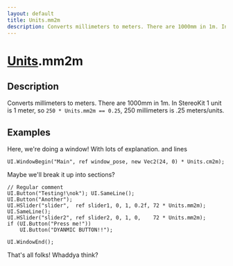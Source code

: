 ```yaml
---
layout: default
title: Units.mm2m
description: Converts millimeters to meters. There are 1000mm in 1m. In StereoKit              1 unit is 1 meter, so 250 * Units.mm2m == 0.25, 250 millimeters is .25              meters/units.
---
```

# [Units]({{url}}pages/Reference/Units.html).mm2m

## Description
Converts millimeters to meters. There are 1000mm in 1m. In StereoKit 
            1 unit is 1 meter, so `250 * Units.mm2m == 0.25`, 250 millimeters is .25 
            meters/units.


## Examples

Here, we're doing a window!
With lots of explanation.
and lines
```
UI.WindowBegin("Main", ref window_pose, new Vec2(24, 0) * Units.cm2m);

```
Maybe we'll break it up into sections?
```
// Regular comment
UI.Button("Testing!\nok"); UI.SameLine();
UI.Button("Another");
UI.HSlider("slider",  ref slider1, 0, 1, 0.2f, 72 * Units.mm2m); UI.SameLine();
UI.HSlider("slider2", ref slider2, 0, 1, 0,    72 * Units.mm2m);
if (UI.Button("Press me!"))
    UI.Button("DYANMIC BUTTON!!");

UI.WindowEnd();
```
That's all folks!
Whaddya think?

